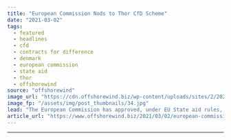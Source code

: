 ```yaml
---
title: "European Commission Nods to Thor CfD Scheme"
date: "2021-03-02"
tags: 
  - featured
  - headlines
  - cfd
  - contracts for difference
  - denmark
  - european commission
  - state aid
  - thor
  - offshorewind
source: "offshorewind"
image_url: "https://cdn.offshorewind.biz/wp-content/uploads/sites/2/2021/03/02115002/European-Commission-Nods-to-Thor-CfD-Scheme.jpg"
image_fp: "/assets/img/post_thumbnails/34.jpg"
lead: "The European Commission has approved, under EU State aid rules, Danish support for the"
article_url: "https://www.offshorewind.biz/2021/03/02/european-commission-nods-to-thor-cfd-scheme/"
---
```


---
